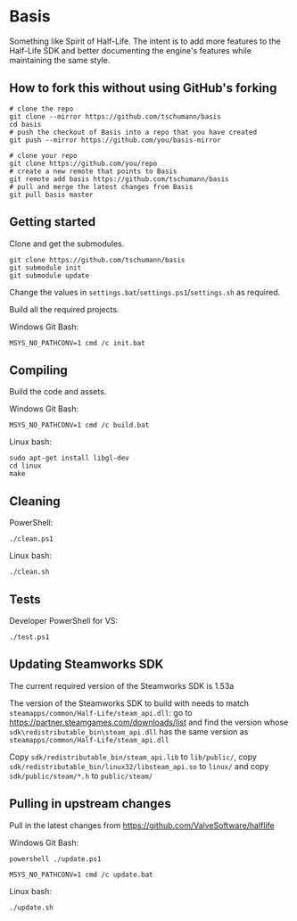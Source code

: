 Basis
=====

Something like Spirit of Half-Life. The intent is to add more features to the Half-Life SDK and better documenting the engine's features while maintaining the same style.


How to fork this without using GitHub's forking
-----------------------------------------------

```
# clone the repo
git clone --mirror https://github.com/tschumann/basis
cd basis
# push the checkout of Basis into a repo that you have created
git push --mirror https://github.com/you/basis-mirror

# clone your repo
git clone https://github.com/you/repo
# create a new remote that points to Basis
git remote add basis https://github.com/tschumann/basis
# pull and merge the latest changes from Basis
git pull basis master
```


Getting started
---------------

Clone and get the submodules.
```
git clone https://github.com/tschumann/basis
git submodule init
git submodule update
```

Change the values in `settings.bat`/`settings.ps1`/`settings.sh` as required.

Build all the required projects.

Windows Git Bash:
```
MSYS_NO_PATHCONV=1 cmd /c init.bat
```


Compiling
---------

Build the code and assets.

Windows Git Bash:
```
MSYS_NO_PATHCONV=1 cmd /c build.bat
```

Linux bash:
```
sudo apt-get install libgl-dev
cd linux
make
```


Cleaning
--------

PowerShell:
```
./clean.ps1
```

Linux bash:
```
./clean.sh
```


Tests
-----

Developer PowerShell for VS:
```
./test.ps1
```


Updating Steamworks SDK
-----------------------

The current required version of the Steamworks SDK is 1.53a

The version of the Steamworks SDK to build with needs to match `steamapps/common/Half-Life/steam_api.dll`: go to https://partner.steamgames.com/downloads/list and find the version whose `sdk\redistributable_bin\steam_api.dll` has the same version as `steamapps/common/Half-Life/steam_api.dll`

Copy `sdk/redistributable_bin/steam_api.lib` to `lib/public/`, copy `sdk/redistributable_bin/linux32/libsteam_api.so` to `linux/` and copy `sdk/public/steam/*.h` to `public/steam/`



Pulling in upstream changes
---------------------------

Pull in the latest changes from https://github.com/ValveSoftware/halflife

Windows Git Bash:
```
powershell ./update.ps1
```
```
MSYS_NO_PATHCONV=1 cmd /c update.bat
```

Linux bash:
```
./update.sh
```
